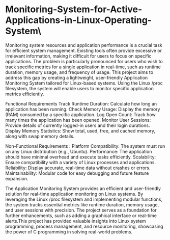 # Monitoring-System-for-Active-Applications-in-Linux-Operating-System\

Monitoring system resources and application performance is a crucial task for efficient system management. Existing tools often provide excessive or irrelevant information, making it difficult for users to focus on specific applications. The problem is particularly pronounced for users who wish to track specific metrics for a single application in real-time, such as runtime duration, memory usage, and frequency of usage.
This project aims to address this gap by creating a lightweight, user-friendly Application Monitoring System tailored for Linux-based systems. Using the Linux /proc filesystem, the system will enable users to monitor specific application metrics efficiently.



Functional Requirements
Track Runtime Duration: Calculate how long an application has been running.
Check Memory Usage: Display the memory (RAM) consumed by a specific application.
Log Open Count: Track how many times the application has been opened.
Monitor User Sessions: Provide details of currently logged-in users and their login durations.
Display Memory Statistics: Show total, used, free, and cached memory, along with swap memory details.


Non-Functional Requirements :
Platform Compatibility: The system must run on any Linux distribution (e.g., Ubuntu).
Performance: The application should have minimal overhead and execute tasks efficiently.
Scalability: Ensure compatibility with a variety of Linux processes and applications.
Reliability: Display accurate, real-time data without crashes or errors.
Maintainability: Modular code for easy debugging and future feature expansion.



The Application Monitoring System provides an efficient and user-friendly solution for real-time application monitoring on Linux systems. By leveraging the Linux /proc filesystem and implementing modular functions, the system tracks essential metrics like runtime duration, memory usage, and user sessions with precision. The project serves as a foundation for further enhancements, such as adding a graphical interface or real-time alerts.This project has provided valuable insights into Linux system programming, process management, and resource monitoring, showcasing the power of C programming in solving real-world problems.



